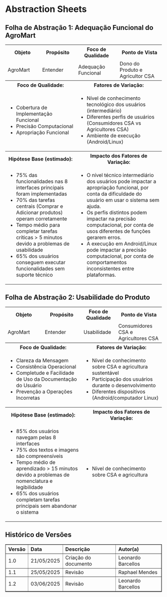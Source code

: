# Abstraction Sheets

## Folha de Abstração 1: Adequação Funcional do AgroMart

<table>
  <tr>
    <th>Objeto</th>
    <th>Propósito</th>
    <th>Foco de Qualidade</th>
    <th>Ponto de Vista</th>
  </tr>
  <tr>
    <td>AgroMart</td>
    <td>Entender</td>
    <td>Adequação Funcional</td>
    <td>Dono do Produto e Agricultor CSA</td>
  </tr>
  <tr>
    <th colspan="2">Foco de Qualidade:</th>
    <th colspan="2">Fatores de Variação:</th>
  </tr>
  <tr>
    <td colspan="2">
        <ul>
            <li>Cobertura de Implementação Funcional</li>
            <li>Precisão Computacional</li>
            <li>Apropriação Funcional</li>
        </ul>
    </td>
    <td colspan="2">
        <ul>
            <li>Nível de conhecimento tecnológico dos usuários (intermediário)</li>
            <li>Diferentes perfis de usuários (Consumidores CSA vs Agricultores CSA)</li>
            <li>Ambiente de execução (Android/Linux)</li>
        </ul>
    </td>
  </tr>
    <tr>
    <th colspan="2">Hipótese Base (estimado):</th>
    <th colspan="2">Impacto dos Fatores de Variação:</th>
  </tr>
  <tr>
    <td colspan="2">
        <ul>
          <li>75% das funcionalidades nas 8 interfaces principais foram implementadas</li>
          <li>70% das tarefas centrais (Comprar e Adicionar produtos) operam corretamente</li>
          <li>Tempo médio para completar tarefas críticas > 5 minutos devido a problemas de usabilidade</li>
          <li>65% dos usuários conseguem executar funcionalidades sem suporte técnico </li>
        </ul>
    </td>
    <td colspan="2">
        <ul>
            <li>O nível técnico intermediário dos usuários pode impactar a apropriação funcional, por conta da dificuldade do usuário em usar o sistema sem ajuda.</li>
            <li>Os perfis distintos podem impactar na precisão computacional, por conta de usos diferentes de funções gerarem erros.</li>
            <li>A execução em Android/Linux pode impactar a precisão computacional, por conta de comportamentos inconsistentes entre plataformas.</li>
        </ul>
    </td>
  </tr>
</table>

## Folha de Abstração 2: Usabilidade do Produto

<table>
  <tr>
    <th>Objeto</th>
    <th>Propósito</th>
    <th>Foco de Qualidade</th>
    <th>Ponto de Vista</th>
  </tr>
  <tr>
    <td>AgroMart</td>
    <td>Entender</td>
    <td>Usabilidade</td>
    <td>Consumidores CSA e Agricultores CSA</td>
  </tr>
  <tr>
    <th colspan="2">Foco de Qualidade:</th>
    <th colspan="2">Fatores de Variação:</th>
  </tr>
  <tr>
    <td colspan="2">
        <ul>
            <li>Clareza da Mensagem</li>
            <li>Consistência Operacional</li>
            <li>Completude e Facilidade de Uso da Documentação do Usuário</li>
            <li>Prevenção a Operações Incorretas</li>
        </ul>
    </td>
    <td colspan="2">
        <ul>
            <li>Nível de conhecimento sobre CSA e agricultura sustentável</li>
            <li>Participação dos usuários durante o desenvolvimento</li>
            <li>Diferentes dispositivos (Android/computador Linux)</li>
        </ul>
    </td>
  </tr>
    <tr>
    <th colspan="2">Hipótese Base (estimado):</th>
    <th colspan="2">Impacto dos Fatores de Variação:</th>
  </tr>
  <tr>
    <td colspan="2">
        <ul>
          <li>85% dos usuários navegam pelas 8 interfaces</li>
          <li>75% dos textos e imagens são compreensíveis</li>
          <li>Tempo médio de aprendizado > 15 minutos devido a problemas de nomenclatura e legibilidade</li>
          <li>65% dos usuários completam tarefas principais sem abandonar o sistema</li>
        </ul>
    </td>
    <td colspan="2">
        <ul>
            <li>Nível de conhecimento sobre CSA e agricultura</li>
        </ul>
    </td>
  </tr>
</table>

## Histórico de Versões
<table border="1" style="width:100%; border-collapse: collapse; text-align: left;">
  <thead>
    <tr>
      <th>Versão</th>
      <th>Data</th>
      <th>Descrição</th>
      <th>Autor(a)</th>
    </tr>
  </thead>
  <tbody>
    <tr>
      <td>1.0</td>
      <td>21/05/2025</td>
      <td>Criação do documento</td>
      <td>Leonardo Barcellos</td>
    </tr>
    <tr>
      <td>1.1</td>
      <td>25/05/2025</td>
      <td>Revisão</td>
      <td>Raphael Mendes</td>
    </tr>
    <tr>
      <td>1.2</td>
      <td>03/06/2025</td>
      <td>Revisão</td>
      <td>Leonardo Barcellos</td>
    </tr>
  </tbody>
</table>